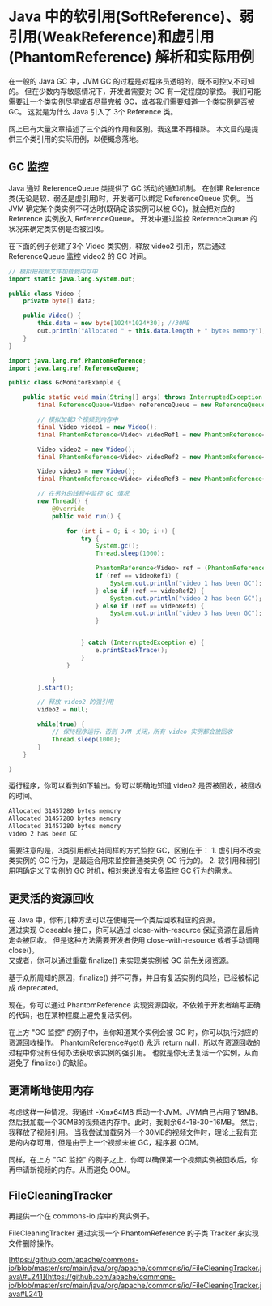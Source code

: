 # Java 中的软引用\(SoftReference\)、弱引用\(WeakReference\)和虚引用\(PhantomReference\) 解析和实际用例

在一般的 Java GC 中，JVM GC 的过程是对程序员透明的，既不可控又不可知的。 但在少数内存敏感情况下，开发者需要对 GC 有一定程度的掌控。 我们可能需要让一个类实例尽早或者尽量完被 GC，或者我们需要知道一个类实例是否被 GC。 这就是为什么 Java 引入了 3个 Reference 类。

网上已有大量文章描述了三个类的作用和区别。我这里不再相熟。 本文目的是提供三个类引用的实际用例，以便概念落地。

## GC 监控

Java 通过 ReferenceQueue 类提供了 GC 活动的通知机制。 在创建 Reference 类\(无论是软、弱还是虚引用\)时，开发者可以绑定 ReferenceQueue 实例。 当 JVM 确定某个类实例不可达时\(既确定该实例可以被 GC\)，就会把对应的 Reference 实例放入 ReferenceQueue。 开发中通过监控 ReferenceQueue 的状况来确定类实例是否被回收。

在下面的例子创建了3个 Video 类实例，释放 video2 引用，然后通过 ReferenceQueue 监控 video2 的 GC 时间。

```java
// 模拟把视频文件加载到内存中
import static java.lang.System.out;

public class Video {
    private byte[] data;

    public Video() {
        this.data = new byte[1024*1024*30]; //30MB
        out.println("Allocated " + this.data.length + " bytes memory");
    }
}
```

```java
import java.lang.ref.PhantomReference;
import java.lang.ref.ReferenceQueue;

public class GcMonitorExample {

    public static void main(String[] args) throws InterruptedException {
        final ReferenceQueue<Video> referenceQueue = new ReferenceQueue<Video>();

        // 模拟加载3个视频到内存中
        final Video video1 = new Video();
        final PhantomReference<Video> videoRef1 = new PhantomReference<Video>(video1, referenceQueue);

        Video video2 = new Video();
        final PhantomReference<Video> videoRef2 = new PhantomReference<Video>(video2, referenceQueue);

        Video video3 = new Video();
        final PhantomReference<Video> videoRef3 = new PhantomReference<Video>(video3, referenceQueue);

        // 在另外的线程中监控 GC 情况
        new Thread() {
            @Override
            public void run() {

                for (int i = 0; i < 10; i++) {
                    try {
                        System.gc();
                        Thread.sleep(1000);

                        PhantomReference<Video> ref = (PhantomReference<Video>) referenceQueue.poll();
                        if (ref == videoRef1) {
                            System.out.println("video 1 has been GC");
                        } else if (ref == videoRef2) {
                            System.out.println("video 2 has been GC");
                        } else if (ref == videoRef3) {
                            System.out.println("video 3 has been GC");
                        }


                    } catch (InterruptedException e) {
                        e.printStackTrace();
                    }
                }

            }
        }.start();

        // 释放 video2 的强引用
        video2 = null;

        while(true) {
            // 保持程序运行，否则 JVM 关闭，所有 video 实例都会被回收
            Thread.sleep(1000);
        }
    }

}
```

运行程序，你可以看到如下输出。你可以明确地知道 video2 是否被回收，被回收的时间。

```bash
Allocated 31457280 bytes memory
Allocated 31457280 bytes memory
Allocated 31457280 bytes memory
video 2 has been GC
```

需要注意的是，3类引用都支持同样的方式监控 GC，区别在于： 1. 虚引用不改变类实例的 GC 行为，是最适合用来监控普通类实例 GC 行为的。 2. 软引用和弱引用明确定义了实例的 GC 时机，相对来说没有太多监控 GC 行为的需求。

## 更灵活的资源回收

在 Java 中，你有几种方法可以在使用完一个类后回收相应的资源。  
通过实现 Closeable 接口，你可以通过 close-with-resource 保证资源在最后肯定会被回收。 但是这种方法需要开发者使用 close-with-resource 或者手动调用 close\(\)。  
又或者，你可以通过重载 finalize\(\) 来实现类实例被 GC 前先关闭资源。

基于众所周知的原因，finalize\(\) 并不可靠，并且有复活实例的风险，已经被标记成 deprecated。

现在，你可以通过 PhantomReference 实现资源回收，不依赖于开发者编写正确的代码，也在某种程度上避免复活实例。

在上方 "GC 监控" 的例子中，当你知道某个实例会被 GC 时，你可以执行对应的资源回收操作。 PhantomReference\#get\(\) 永远 return null，所以在资源回收的过程中你没有任何办法获取该实例的强引用。 也就是你无法复活一个实例，从而避免了 finalize\(\) 的缺陷。

## 更清晰地使用内存

考虑这样一种情况。我通过 -Xmx64MB 启动一个JVM。JVM自己占用了18MB。 然后我加载一个30MB的视频进内存中。此时，我剩余64-18-30=16MB。 然后，我释放了视频引用。 当我尝试加载另外一个30MB的视频文件时，理论上我有充足的内存可用，但是由于上一个视频未被 GC，程序报 OOM。

同样，在上方 "GC 监控" 的例子之上，你可以确保第一个视频实例被回收后，你再申请新视频的内存。从而避免 OOM。

## FileCleaningTracker

再提供一个在 commons-io 库中的真实例子。

FileCleaningTracker 通过实现一个 PhantomReference 的子类 Tracker 来实现文件删除操作。

[https://github.com/apache/commons-io/blob/master/src/main/java/org/apache/commons/io/FileCleaningTracker.java\#L241](https://github.com/apache/commons-io/blob/master/src/main/java/org/apache/commons/io/FileCleaningTracker.java#L241)

